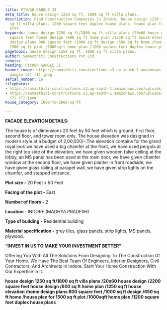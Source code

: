 ```yaml
---
title: PIYUSH GANGLE JI
meta_title: house design 1250 sq ft, 1800 sq ft villa plans.
description: Find Construction Companies in Indore. house design 1250 sq ft. 1800
  sq ft villa plans. 1200 square feet duplex house plans. house plan for 1500 sq ft
  plot.
keywords: house design 1250 sq ft/1800 sq ft villa plans /20x60 house design /2200
  square feet house design /600 sq ft home plan /1250 sq ft house elevation /home
  design plans 800 square feet /1000 sq ft design /650 sq ft home /house plan for
  1500 sq ft plot /1000sqft home plan /1200 square feet duplex house plans
pagetopic: house design 1250 sq ft, 1800 sq ft villa plans.
author: Samasthiti Constructions Pvt Ltd
robots: ''
heading: PIYUSH GANGLE JI
banner_image: https://samasthiti-constructions.s3.ap-south-1.amazonaws.com/uploads/piyush
  gangle (2) (1).jpeg
serial_number: 16
tilephotos:
- https://samasthiti-constructions.s3.ap-south-1.amazonaws.com/uploads/final elevation.jpg
- https://samasthiti-constructions.s3.ap-south-1.amazonaws.com/uploads/piyush gangle
  (2) (1).jpeg
house_category: 1000-to-2000-sq-ft

---
```

**FACADE ELEVATION DETAILS:**

The house is of dimensions 20 feet by 50 feet which is ground, first floor, second floor, and tower room only. The house elevation was designed in modern style at a budget of 2,00,000/-.The elevation contains for the grand royal look we have used a big chamfer at the front, we have used pergola at the right top side of the elevation, we have given wooden false ceiling at the lobby, an MS panel has been used at the main door, we have given chamfer window at the second floor, we have given planter in front roadside, we have given glass railing at parapet wall, we have given strip lights on the chamfer, and stepped entrance.

**Plot size -** 20 Feet x 50 Feet

**Facing of the plot -** East

**Number of floors -** 2

**Location -** INDORE (MADHYA PRADESH)

**Type of building -** Residential building

**Material specification -** grey tiles, glass panels, strip lights, MS panels, plywood.

**“INVEST IN US TO MAKE YOUR INVESTMENT BETTER”**

Offering You With All The Solutions From Designing To The Construction Of Your Home. We Have The Best Team Of Engineers, Interior Designers, Civil Contractors, And Architects In Indore. Start Your Home Construction With Our Expertise In It.

**house design 1250 sq ft/1800 sq ft villa plans /20x60 house design /2200 square feet house design /600 sq ft home plan /1250 sq ft house elevation /home design plans 800 square feet /1000 sq ft design /650 sq ft home /house plan for 1500 sq ft plot /1000sqft home plan /1200 square feet duplex house plans**